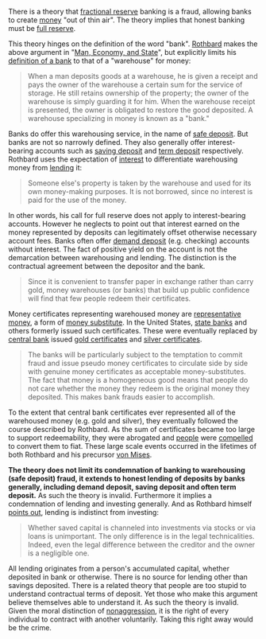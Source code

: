 There is a theory that [fractional reserve](https://en.wikipedia.org/wiki/Fractional-reserve_banking) banking is a fraud, allowing banks to create [money](Money-Taxonomy) "out of thin air". The theory implies that honest banking must be [full reserve](https://en.wikipedia.org/wiki/Full-reserve_banking).

This theory hinges on the definition of the word "bank". [Rothbard](https://en.wikipedia.org/wiki/Murray_Rothbard) makes the above argument in "[Man, Economy, and State](https://mises.org/library/man-economy-and-state-power-and-market/html)", but explicitly limits his [definition of a bank](https://mises.org/library/man-economy-and-state-power-and-market/html/pp/1086) to that of a "warehouse" for money:

> When a man deposits goods at a warehouse, he is given a receipt and pays the owner of the warehouse a certain sum for the service of storage. He still retains ownership of the property; the owner of the warehouse is simply guarding it for him. When the warehouse receipt is presented, the owner is obligated to restore the good deposited. A warehouse specializing in money is known as a "bank."

Banks do offer this warehousing service, in the name of [safe deposit](https://en.wikipedia.org/wiki/Safe_deposit_box). But banks are not so narrowly defined. They also generally offer interest-bearing accounts such as [saving deposit](https://en.wikipedia.org/wiki/Savings_account) and [term deposit](https://en.wikipedia.org/wiki/Time_deposit) respectively. Rothbard uses the expectation of [interest](Glossary#interest) to differentiate warehousing money from [lending](Glossary#lend) it:

> Someone else's property is taken by the warehouse and used for its own money-making purposes. It is not borrowed, since no interest is paid for the use of the money.

In other words, his call for full reserve does not apply to interest-bearing accounts. However he neglects to point out that interest earned on the money represented by deposits can legitimately offset otherwise necessary account fees. Banks often offer [demand deposit](https://en.wikipedia.org/wiki/Transaction_account) (e.g. checking) accounts without interest. The fact of positive yield on the account is not the demarcation between warehousing and lending. The distinction is the contractual agreement between the depositor and the bank.

> Since it is convenient to transfer paper in exchange rather than carry gold, money warehouses (or banks) that build up public confidence will find that few people redeem their certificates.

Money certificates representing warehoused money are [representative money](https://en.wikipedia.org/wiki/Representative_money), a form of [money substitute](https://wiki.mises.org/wiki/Money_substitutes). In the United States, [state banks](https://en.wikipedia.org/wiki/State_bank) and others formerly issued such certificates. These were eventually replaced by [central bank](https://en.wikipedia.org/wiki/Central_bank) issued [gold certificates](https://en.wikipedia.org/wiki/Gold_certificate) and [silver certificates](https://en.wikipedia.org/wiki/Silver_certificate).

> The banks will be particularly subject to the temptation to commit fraud and issue pseudo money certificates to circulate side by side with genuine money certificates as acceptable money-substitutes. The fact that money is a homogeneous good means that people do not care whether the money they redeem is the original money they deposited. This makes bank frauds easier to accomplish.

To the extent that central bank certificates ever represented all of the warehoused money (e.g. gold and silver), they eventually followed the course described by Rothbard. As the sum of certificates became too large to support redeemability, they were abrogated and [people](Glossary#person) were [compelled](https://en.wikipedia.org/wiki/Gold_Reserve_Act) to convert them to fiat. These large scale events occurred in the lifetimes of both Rothbard and his precursor [von Mises](https://en.wikipedia.org/wiki/Ludwig_von_Mises).

**The theory does not limit its condemnation of banking to warehousing (safe deposit) fraud, it extends to honest lending of deposits by banks generally, including demand deposit, saving deposit and often term deposit.** As such the theory is invalid. Furthermore it implies a condemnation of lending and investing generally. And as Rothbard himself [points out](https://mises.org/library/man-economy-and-state-power-and-market/html/p/996), lending is indistinct from investing:

> Whether saved capital is channeled into investments via stocks or via loans is unimportant. The only difference is in the legal technicalities. Indeed, even the legal difference between the creditor and the owner is a negligible one.

All lending originates from a person's accumulated capital, whether deposited in bank or otherwise. There is no source for lending other than savings deposited. There is a related theory that people are too stupid to understand contractual terms of deposit. Yet those who make this argument believe themselves able to understand it. As such the theory is invalid. Given the moral distinction of [nonaggression](https://en.wikipedia.org/wiki/Non-aggression_principle), it is the right of every individual to contract with another voluntarily. Taking this right away would be the crime.

